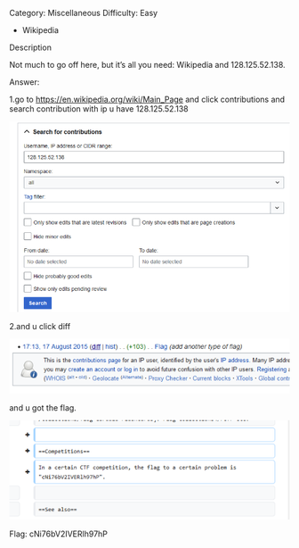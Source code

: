 Category: Miscellaneous
Difficulty: Easy


- Wikipedia

Description

Not much to go off here, but it’s all you need: Wikipedia and 128.125.52.138.

Answer:

1.go to <https://en.wikipedia.org/wiki/Main_Page> and click contributions and search contribution with ip u have 128.125.52.138 

![wikipedia search contribution](/assets/wikipedia-search-contribution.PNG)

2.and u click diff

![diff](/assets/wikipedia-diff.PNG)

and u got the flag.

![flag](/assets/wikipedia-flag.PNG)


Flag: cNi76bV2IVERlh97hP
